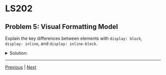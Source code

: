 # LS202
## Problem 5: Visual Formatting Model

Explain the key differences between elements with `display: block`, `display: inline`, and `display: inline-block`.

<details>
<summary>Solution:</summary>

- **display: block**: The element starts on a new line and takes up the full width available to it. You can set width, height, margin, and padding on block elements.
- **display: inline**: The element does not start on a new line and only takes up as much width as its content requires. You cannot set a width or height, and vertical margins and padding are not respected in the layout.
- **display: inline-block**: The element is formatted inline (it does not start on a new line) but you can set a width and height, and it respects vertical margins and padding, similar to a block element.

</details>

---

[Previous](04.md) | [Next](06.md)